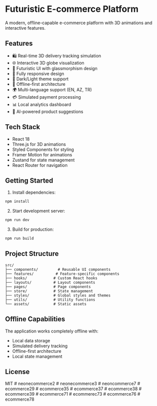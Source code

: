 # Futuristic E-commerce Platform

A modern, offline-capable e-commerce platform with 3D animations and interactive features.

## Features

- 🛍️ Real-time 3D delivery tracking simulation
- 🌐 Interactive 3D globe visualization
- 🎨 Futuristic UI with glassmorphism design
- 📱 Fully responsive design
- 🌙 Dark/Light theme support
- 🔄 Offline-first architecture
- 🌍 Multi-language support (EN, AZ, TR)
- 💳 Simulated payment processing
- 📊 Local analytics dashboard
- 🤖 AI-powered product suggestions

## Tech Stack

- React 18
- Three.js for 3D animations
- Styled Components for styling
- Framer Motion for animations
- Zustand for state management
- React Router for navigation

## Getting Started

1. Install dependencies:
```bash
npm install
```

2. Start development server:
```bash
npm run dev
```

3. Build for production:
```bash
npm run build
```

## Project Structure

```
src/
├── components/         # Reusable UI components
├── features/          # Feature-specific components
├── hooks/            # Custom React hooks
├── layouts/          # Layout components
├── pages/            # Page components
├── store/            # State management
├── styles/           # Global styles and themes
├── utils/            # Utility functions
└── assets/           # Static assets
```

## Offline Capabilities

The application works completely offline with:
- Local data storage
- Simulated delivery tracking
- Offline-first architecture
- Local state management

## License

MIT #   n e o n e c o m m e r c e 2  
 #   n e o n e c o m m e r c e 3  
 #   n e o n c o m m e r c e 7  
 #   e c o m m e r c e 2 9  
 #   e c o m m e r c e 3 5  
 #   e c o m m e r c e 3 7  
 #   e c o m m e r c e 3 8  
 #   e c o m m e r c e 3 9  
 #   e c o m m e r c e 7 1  
 #   e c o m m e r e c 7 3  
 #   e c o m m e r c e 7 6  
 #   e c o m m e r c e 7 8  
 